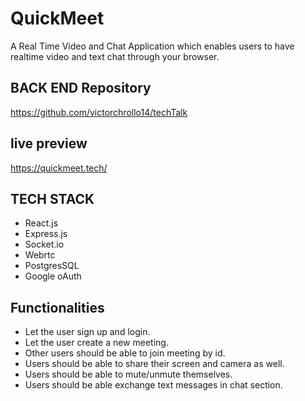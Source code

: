 # QuickMeet
A Real Time Video and Chat Application which enables users to have realtime video and text chat through your browser.

## BACK END Repository
https://github.com/victorchrollo14/techTalk
## live preview
https://quickmeet.tech/

## TECH STACK
* React.js 
* Express.js
* Socket.io
* Webrtc
* PostgresSQL
* Google oAuth

## Functionalities
* Let the user sign up and login.
* Let the user create a new meeting.
* Other users should be able to join meeting by id.
* Users should be able to share their screen and camera as well.
* Users should be able to mute/unmute themselves.
* Users should be able exchange text messages in chat section.
